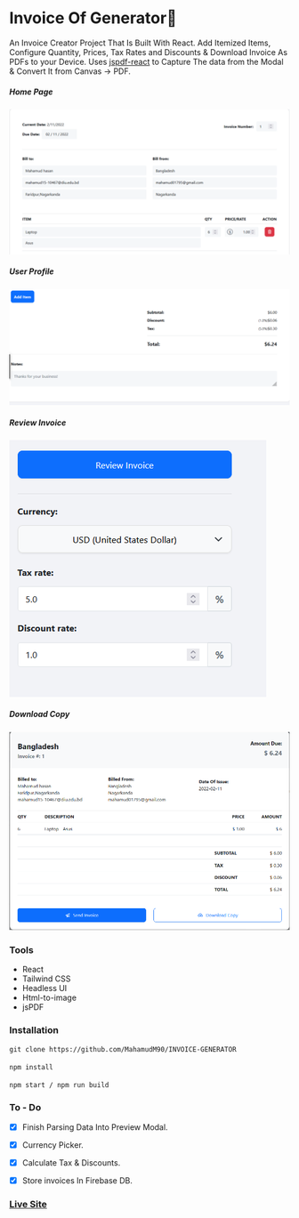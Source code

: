 # Invoice Of Generator🧾

An Invoice Creator Project That Is Built With React. Add Itemized Items, Configure Quantity, Prices, Tax Rates and Discounts & Download Invoice As PDFs to your Device. Uses [jspdf-react](https://www.npmjs.com/package/jspdf-react) to Capture The data from the Modal & Convert It from Canvas -> PDF.



##### Home Page

![ScreenShot of Form](screenshots/a.png)



##### User Profile

![ScreenShot of Form](screenshots/b.png)



##### Review Invoice

![ScreenShot of Form](screenshots/c.png)



##### Download Copy

![ScreenShot of Form](screenshots/d.png)

### Tools

- React
- Tailwind CSS
- Headless UI
- Html-to-image
- jsPDF


### Installation

```
git clone https://github.com/MahamudM90/INVOICE-GENERATOR

npm install

npm start / npm run build
```

### To - Do
- [x] Finish Parsing Data Into Preview Modal.

- [x] Currency Picker.

- [x] Calculate Tax & Discounts.

- [x] Store invoices In Firebase DB.


 ###    [Live Site](https://invoice-generator-react.netlify.app/) 
